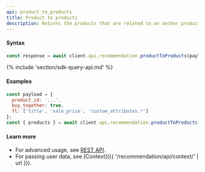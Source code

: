 ```yaml
---
api: product_to_products
title: Product to products
description: Returns the products that are related to an anchor product (often the product the user is currently engaging with) and are also likely to drive conversions by connecting with the user’s interests. 
---
```


#### Syntax
```js
const response = await client.api.recommendation.productToProducts(payload, options);
```

{% include 'section/sdk-query-api.md' %}

#### Examples
```js
const payload = {
  product_id: '...',
  buy_together: true,
  fl: ['title', 'sale_price', 'custom_attributes.*']
};
const { products } = await client.api.recommendation.productToProducts(payload);
```

#### Learn more
* For advanced usage, see [REST API](https://api.askmiso.com/#tag/Recommendation-APIs/operation/product_to_products_v1_recommendation_product_to_products_post).
* For passing user data, see [Context]({{ '/recommendation/api/context/' | url }}).
